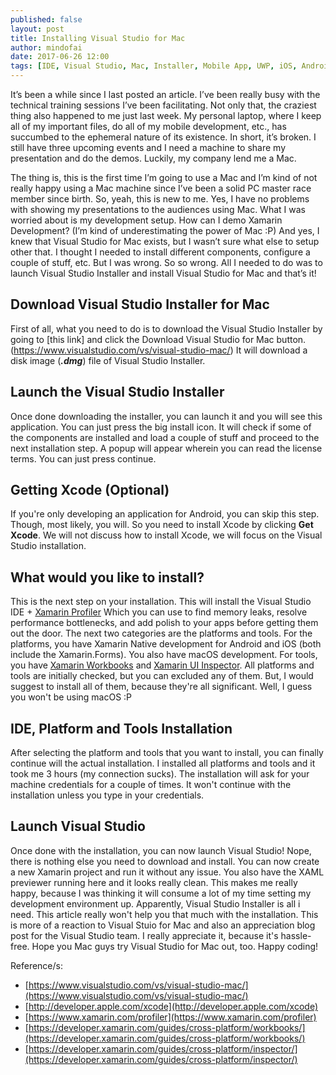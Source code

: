 ```yaml
---
published: false
layout: post
title: Installing Visual Studio for Mac
author: mindofai
date: 2017-06-26 12:00
tags: [IDE, Visual Studio, Mac, Installer, Mobile App, UWP, iOS, Android, Xamarin, Xamarin. Forms]
---
```


It’s been a while since I last posted an article. I’ve been really busy with the technical training sessions I’ve been facilitating. Not only that, the craziest thing also happened to me just last week. My personal laptop, where I keep all of my important files, do all of my mobile development, etc., has succumbed to the ephemeral nature of its existence. In short, it’s broken. I still have three upcoming events and I need a machine to share my presentation and do the demos. Luckily, my company lend me a Mac.

The thing is, this is the first time I’m going to use a Mac and I’m kind of not really happy using a Mac machine since I’ve been a solid PC master race member since birth. So, yeah, this is new to me. Yes, I have no problems with showing my presentations to the audiences using Mac. What I was worried about is my development setup. How can I demo Xamarin Development? (I’m kind of underestimating the power of Mac :P) And yes, I knew that Visual Studio for Mac exists, but I wasn’t sure what else to setup other that. I thought I needed to install different components, configure a couple of stuff, etc. But I was wrong. So so wrong. All I needed to do was to launch Visual Studio Installer and install Visual Studio for Mac and that’s it!

## Download Visual Studio Installer for Mac

First of all, what you need to do is to download the Visual Studio Installer by going to [this link] and click the Download Visual Studio for Mac button.(https://www.visualstudio.com/vs/visual-studio-mac/) It will download a disk image (***.dmg***) file of Visual Studio Installer.

## Launch the Visual Studio Installer

Once done downloading the installer, you can launch it and you will see this application. You can just press the big install icon. It will check if some of the components are installed and load a couple of stuff and proceed to the next installation step. A popup will appear wherein you can read the license terms. You can just press continue.

## Getting Xcode (Optional)

If you're only developing an application for Android, you can skip this step. Though, most likely, you will. So you need to install Xcode by clicking **Get Xcode**. We will not discuss how to install Xcode, we will focus on the Visual Studio installation.

## What would you like to install?

This is the next step on your installation. This will install the Visual Studio IDE + [Xamarin Profiler](https://www.xamarin.com/profiler) Which you can use to find memory leaks, resolve performance bottlenecks, and add polish to your apps before getting them out the door. The next two categories are the platforms and tools. For the platforms, you have Xamarin Native development for Android and iOS (both include the Xamarin.Forms). You also have macOS development. For tools, you have [Xamarin Workbooks](https://developer.xamarin.com/guides/cross-platform/workbooks/) and [Xamarin UI Inspector](https://developer.xamarin.com/guides/cross-platform/inspector/). All platforms and tools are initially checked, but you can excluded any of them. But, I would suggest to install all of them, because they're all significant. Well, I guess you won't be using macOS :P

## IDE, Platform and Tools Installation

After selecting the platform and tools that you want to install, you can finally continue will the actual installation. I installed all platforms and tools and it took me 3 hours (my connection sucks). The installation will ask for your machine credentials for a couple of times. It won't continue with the installation unless you type in your credentials.

## Launch Visual Studio

Once done with the installation, you can now launch Visual Studio! Nope, there is nothing else you need to download and install. You can now create a new Xamarin project and run it without any issue. You also have the XAML previewer running here and it looks really clean. This makes me really happy, because I was thinking it will consume a lot of my time setting my development environment up. Apparently, Visual Studio Installer is all i need. This article really won't help you that much with the installation. This is more of a reaction to Visual Stuio for Mac and also an appreciation blog post for the Visual Studio team. I really appreciate it, because it's hassle-free. Hope you Mac guys try Visual Studio for Mac out, too. Happy coding!


Reference/s:

- [https://www.visualstudio.com/vs/visual-studio-mac/](https://www.visualstudio.com/vs/visual-studio-mac/)
- [http://developer.apple.com/xcode](http://developer.apple.com/xcode)
- [https://www.xamarin.com/profiler](https://www.xamarin.com/profiler)
- [https://developer.xamarin.com/guides/cross-platform/workbooks/](https://developer.xamarin.com/guides/cross-platform/workbooks/)
- [https://developer.xamarin.com/guides/cross-platform/inspector/](https://developer.xamarin.com/guides/cross-platform/inspector/)
